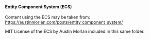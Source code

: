 #### Entity Component System (ECS)

Content using the ECS may be taken from:
https://austinmorlan.com/posts/entity_component_system/

MIT License of the ECS by Austin Morlan included in this same folder.